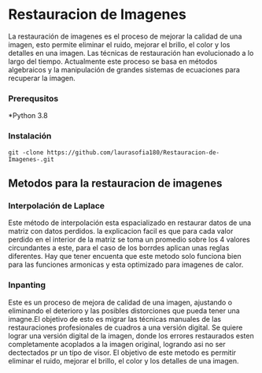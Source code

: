 # Restauracion de Imagenes
La restauración de imagenes es el proceso de mejorar la calidad de una imagen, esto permite eliminar el ruido, mejorar el brillo, el color y los detalles en una imagen. 
Las técnicas de restauración han evolucionado a lo largo del tiempo. 
Actualmente este proceso se  basa en métodos algebraicos y la manipulación de grandes sistemas de ecuaciones para recuperar la imagen.

### Prerequsitos 
*Python 3.8

### Instalación

`git -clone https://github.com/laurasofia180/Restauracion-de-Imagenes-.git`


## Metodos para la restauracion de imagenes 

### Interpolación de Laplace 

Este método de interpolación esta espacializado en restaurar datos de una matriz con datos perdidos.
la explicacion facil es que para cada valor perdido en el interior de la  matriz se toma un promedio sobre los 4 valores circundantes a este, para el caso de los borrdes aplican unas reglas diferentes.
Hay que tener encuenta que este metodo solo funciona bien para las funciones armonicas y esta optimizado para imagenes de calor.

### Inpanting

Este es un proceso de mejora de calidad de una imagen, ajustando o eliminando el deterioro y las posibles distorciones que pueda tener una imagne.El objetivo de esto es migrar las técnicas manuales de las restauraciones profesionales de cuadros a una versión digital. Se quiere lograr una versión digital de la imagen, donde los errores restaurados esten completamente acoplados a la imagen original, logrando asi no ser dectectados pr un típo de visor.
El objetivo de este metodo es permitir eliminar el ruido, mejorar el brillo, el color y los detalles de una imagen.


